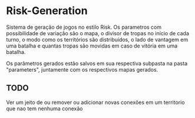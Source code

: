 # Risk-Generation

Sistema de geração de jogos no estilo Risk. Os parametros com possibilidade de variação são
o mapa, o divisor de tropas no início de cada turno, o modo como os territórios são 
distribuídos, o lado de vantagem em uma batalha e quantas tropas são movidas em caso de 
vitória em uma batalha.  

Os parâmetros gerados estão salvos em sua respectiva subpasta na pasta "parameters",
juntamente com os respectivos mapas gerados.


## TODO
Ver um jeito de ou remover ou adicionar novas conexões em um territorio que nao tem nenhuma conexão
